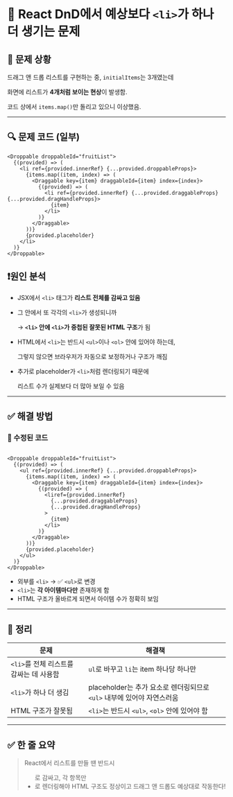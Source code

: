 # 🐛 React DnD에서 예상보다 `<li>`가 하나 더 생기는 문제

## 🤔 문제 상황

드래그 앤 드롭 리스트를 구현하는 중, `initialItems`는 3개였는데

화면에 리스트가 **4개처럼 보이는 현상**이 발생함.

코드 상에서 `items.map()`만 돌리고 있으니 이상했음.

---

## 🔍 문제 코드 (일부)

```tsx
<Droppable droppableId="fruitList">
  {(provided) => (
    <li ref={provided.innerRef} {...provided.droppableProps}>
      {items.map((item, index) => (
        <Draggable key={item} draggableId={item} index={index}>
          {(provided) => (
            <li ref={provided.innerRef} {...provided.draggableProps} {...provided.dragHandleProps}>
              {item}
            </li>
          )}
        </Draggable>
      ))}
      {provided.placeholder}
    </li>
  )}
</Droppable>

```

## ❗️원인 분석

- JSX에서 `<li>` 태그가 **리스트 전체를 감싸고 있음**
- 그 안에서 또 각각의 `<li>`가 생성되니까
    
    → **`<li>` 안에 `<li>`가 중첩된 잘못된 HTML 구조**가 됨
    
- HTML에서 `<li>`는 반드시 `<ul>`이나 `<ol>` 안에 있어야 하는데,
    
    그렇지 않으면 브라우저가 자동으로 보정하거나 구조가 깨짐
    
- 추가로 placeholder가 `<li>`처럼 렌더링되기 때문에
    
    리스트 수가 실제보다 더 많아 보일 수 있음
    

---

## ✅ 해결 방법

### 🔧 수정된 코드

```tsx

<Droppable droppableId="fruitList">
  {(provided) => (
    <ul ref={provided.innerRef} {...provided.droppableProps}>
      {items.map((item, index) => (
        <Draggable key={item} draggableId={item} index={index}>
          {(provided) => (
            <liref={provided.innerRef}
              {...provided.draggableProps}
              {...provided.dragHandleProps}
            >
              {item}
            </li>
          )}
        </Draggable>
      ))}
      {provided.placeholder}
    </ul>
  )}
</Droppable>

```

- 외부를 `<li>` → ✅ `<ul>`로 변경
- `<li>`는 **각 아이템마다만** 존재하게 함
- HTML 구조가 올바르게 되면서 아이템 수가 정확히 보임

---

## 📌 정리

| 문제 | 해결책 |
| --- | --- |
| `<li>`를 전체 리스트를 감싸는 데 사용함 | `ul`로 바꾸고 `li`는 item 하나당 하나만 |
| `<li>`가 하나 더 생김 | placeholder는 추가 요소로 렌더링되므로 `<ul>` 내부에 있어야 자연스러움 |
| HTML 구조가 잘못됨 | `<li>`는 반드시 `<ul>`, `<ol>` 안에 있어야 함 |

---

## ✅ 한 줄 요약

> React에서 리스트를 만들 땐 반드시 <ul>로 감싸고,
각 항목만 <li>로 렌더링해야 HTML 구조도 정상이고 드래그 앤 드롭도 예상대로 작동한다!
>
